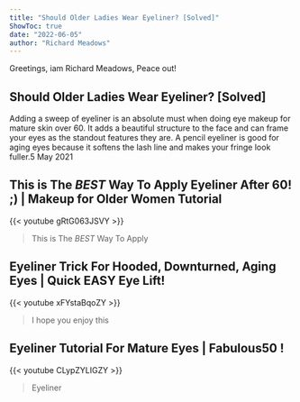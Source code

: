 ```yaml
---
title: "Should Older Ladies Wear Eyeliner? [Solved]"
ShowToc: true 
date: "2022-06-05"
author: "Richard Meadows" 
---
```


Greetings, iam Richard Meadows, Peace out!
## Should Older Ladies Wear Eyeliner? [Solved]
Adding a sweep of eyeliner is an absolute must when doing eye makeup for mature skin over 60. It adds a beautiful structure to the face and can frame your eyes as the standout features they are. A pencil eyeliner is good for aging eyes because it softens the lash line and makes your fringe look fuller.5 May 2021

## This is The *BEST* Way To Apply Eyeliner After 60! ;) | Makeup for Older Women Tutorial
{{< youtube gRtG063JSVY >}}
>This is The *BEST* Way To Apply 

## Eyeliner Trick For Hooded, Downturned, Aging Eyes | Quick EASY Eye Lift!
{{< youtube xFYstaBqoZY >}}
>I hope you enjoy this 

## Eyeliner Tutorial For Mature Eyes | Fabulous50 !
{{< youtube CLypZYLIGZY >}}
>Eyeliner

